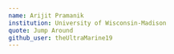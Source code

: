 ```yaml
---
name: Arijit Pramanik
institution: University of Wisconsin-Madison
quote: Jump Around
github_user: theUltraMarine19
---
```

